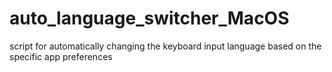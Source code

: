# auto_language_switcher_MacOS
script for automatically changing the keyboard input language based on the specific app preferences
